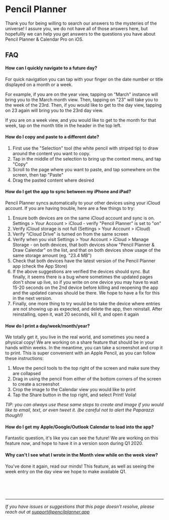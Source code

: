 # Pencil Planner

Thank you for being willing to search our answers to the mysteries of the universe! I assure you, we do not have all of those answers here, but hopefullly we can help you get answers to the questions you have about Pencil Planner & Calendar Pro on iOS.

## FAQ

#### How can I quickly navigate to a future day?

For quick navigation you can tap with your finger on the date number or title displayed on a month or a week. 

For example, if you are on the year view, tapping on "March" instance will bring you to the March month view. Then, tapping on "23" will take you to the week of the 23rd. Then, if you would like to get to the day view, tapping on 23 again will bring you to the 23rd day view. 

If you are on a week view, and you would like to get to the month for that week, tap on the month title in the header in the top left. 

#### How do I copy and paste to a different date?

1. First use the "Selection" tool (the white pencil with striped tip) to draw around the content you want to copy.
2. Tap in the middle of the selection to bring up the context menu, and tap "Copy"
3. Scroll to the page where you want to paste, and tap somewhere on the screen, then tap "Paste"
4. Drag the pasted content where desired

#### How do I get the app to sync between my iPhone and iPad?

Pencil Planner syncs automatically to your other devices using your iCloud account. If you are having trouble, here are a few things to try:

1. Ensure both devices are on the same iCloud account and sync is on. Settings > Your Account > iCloud - verify "Pencil Planner" is set to "on"
2. Verify iCloud storage is not full (Settings > Your Account > iCloud)
3. Verify "iCloud Drive" is turned on from the same screen
4. Verify when you visit Settings > Your Account > iCloud > Manage Storage - on both devices, that both devices show "Pencil Planner & Draw Calendar" on the list, and that on both devices show usage of the same storage amount (eg. "23.4 MB")
3. Check that both devices have the latest version of the Pencil Planner app (check the App Store)
4. If the above suggestions are verified the devices should sync. But finally, it seems there is a bug where sometimes the updated pages don't show up live, so if you write on one device you may have to wait 15-20 seconds on the 2nd device before killing and reopening the app and the updated canvas should be there. We hope to have a fix for this in the next version. 
5. Finally, one more thing to try would be to take the device where entries are not showing up as expected, and delete the app, then reinstall. After reinstalling, open it, wait 20 seconds, kill it, and open it again 

#### How do I print a day/week/month/year?

We totally get it, you live in the real world, and sometimes you need a physical copy! We are working on a share feature that should be in your hands within weeks. In the meantime, you can take a screenshot and crop it to print. This is super convenient with an Apple Pencil, as you can follow these instructions:
1. Move the pencil tools to the top right of the screen and make sure they are collapsed
2. Drag in using the pencil from either of the bottom corners of the screen to create a screenshot
3. Crop the image to the Calendar view you would like to print
4. Tap the Share button in the top right, and select Print! Voila!

_TIP: you can always use these same steps to create and image if you would like to email, text, or even tweet it. (be careful not to alert the Paparazzi though!)_

#### How do I get my Apple/Google/Outlook Calendar to load into the app?

Fantastic question, it's like you can see the future! We are working on this feature *now*, and hope to have it in a version soon during Q1 2020.

#### Why can't I see what I wrote in the Month view while on the week view?

You've done it again, read our minds! This feature, as well as seeing the week entry on the day view we hope to make available Q1.

<br/>
<br/>
<br/>

---


_If you have issues or suggestions that this page doesn't resolve, please reach out at [support@pencilplanner.app](mailto:support@pencilplanner.app)_
